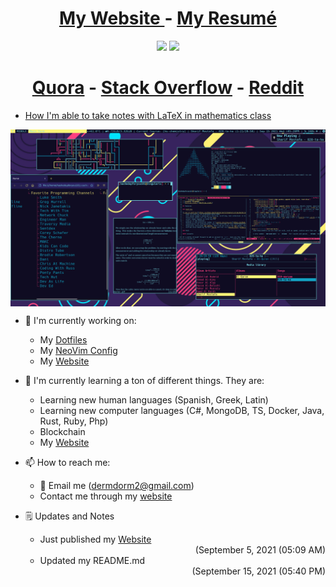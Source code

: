 <div align="center">
  <h1>
      <span style=""> 
        <a href="https://damrah.netlify.app"> My Website </a> - <a href="https://damrah.netlify.app/about/"> My Resumé </a>
      </span>
  </h1>
</div>

<p align="center">
  <img src="https://github-readme-stats.vercel.app/api?username=SingularisArt&show_icons=true&hide_border=true&count_private=true&theme=tokyonight&include_all_commits=true", width="400"/>
  <img src="https://github-readme-stats.vercel.app/api/top-langs/?username=SingularisArt&layout=compact&theme=tokyonight&hide_border=true", width="325"/> <br>
</p>

<div align="center">
  <h1>
      <span style=""> 
        <a href="https://www.quora.com/profile/SingularisArt?q=SingularisArt">Quora</a> - <a href="https://stackoverflow.com/users/16841521/hashem-a-damrah">Stack Overflow</a> - <a href="https://www.reddit.com/user/Desperate_Party_9259">Reddit</a>
      </span>
  </h1>
</div>

<!-- BLOG-POST-LIST:START -->
- [How I'm able to take notes with LaTeX in mathematics class](https://damrah.netlify.app/post/how-im-able-to-take-notes-with-latex-in-mathematics-class/)
<!-- BLOG-POST-LIST:END -->

<p align="center">
  <img width="700" align='center' src="desktop.png"></a>
</p>

- 🔭 I'm currently working on:
  - My [Dotfiles](https://github.com/SingularisArt/Singularis)
  - My [NeoVim Config](https://github.com/SingularisArt/Death.NeoVim)
  - My [Website](https://damrah.netlify.app)

- 🌱 I'm currently learning a ton of different things. They are:
  - Learning new human languages (Spanish, Greek, Latin)
  - Learning new computer languages (C#, MongoDB, TS, Docker, Java, Rust, Ruby, Php)
  - Blockchain
  - My [Website](https://damrah.netlify.app)

- 📫 How to reach me:
  - 📧 Email me (dermdorm2@gmail.com)
  - Contact me through my [website](https://damrah.netlify.app/contact/)

- 🗒️ Updates and Notes
  - Just published my [Website](https://damrah.netlify.app) <div align="right">(September 5, 2021 (05:09 AM)</div>
  - Updated my README.md <div align="right">(September 15, 2021 (05:40 PM)</div>
